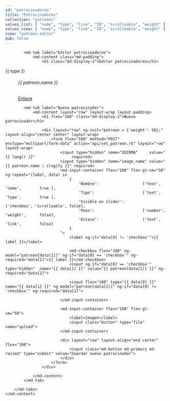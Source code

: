 ```yaml
---
id: "patrocinadores"
title: "Patrocinadores"
collection: "patreons"
values_list: [ "name", "type", "link", "ID", "scrolleable", "weight" ]
values_view: [ "name", "type", "link", "ID", "scrolleable", "weight" ]
view: "patreon-editor"
pub: false
---
```


<div flex="100" layout="row" layout-align="center center" layout-margin>
    <md-content flex="100">
        <md-tabs md-dynamic-height md-border-bottom>

            <md-tab label="Editar patrocinadores">
                <md-content class="md-padding">
                    <h1 class="md-display-2">Editar patrocinadores</h1>

<div class="page" layout="column">
    <div flex class="team">
        <md-tabs md-selected="0" md-border-bottom md-dynamic-height>
        <md-tab ng-if="type != 'undefined'" ng-repeat="(type, patreons) in elements() | groupBy: 'type'">
            <md-tab-label>{{ type }}</md-tab-label>
            <md-tab-body flex>
                <div flex>
                    <md-grid-list md-cols-xs="1" md-cols-sm="2" md-cols-md="4" md-cols-gt-md="6" md-row-height-gt-md="1:1" md-row-height="2:2" md-gutter="12px">
                        <md-grid-tile ng-repeat="patreon in patreons" md-rowspan="1" md-colspan="1">
                            <a style="margin: 0;" ng-href="/admin/#!/{{ lang() }}/patrocinadores/{{ patreon.ID }}">
                                <md-content flex>
                                    <figure class="fader-caption" flex style="background-color: rgba(255,255,255,0.5);background-image: url('/img/patreons/{{ patreon.name | slugify }}.png');background-position: center center; background-repeat: no-repeat; background-size: contain;">
                                        <figcaption layout="column" layout-align="center center">
                                        <h6>{{ patreon.name }}</h6>
                                        <a ng-if="patreon.link != undefined" href="{{ patreon.link }}"><span class="button label">Enlace</span></a>
                                        </figcaption>
                                    </figure>
                                </md-content>
                            </a>
                        </md-grid-tile>
                    </md-grid-list>
                </div>
            </md-tab-body>
        </md-tab>
        </md-tabs>
    </div>
</div>
                </md-content>
            </md-tab>

            <md-tab label="Nuevo patrocinador">
                <md-content layout="row" layout-wrap layout-padding>
                    <h1 flex="100" class="md-display-2">Nuevo patrocinador</h1>

                    <div layout="row" ng-init="patreon = {'weight': 50};" layout-align="center center" layout-wrap>
                        <form flex="100" method="POST" enctype="multipart/form-data" action="api/set_patreon.rb" layout="row" layout-wrap>
                            <input type="hidden" name="IDIOMA"     value="{{ lang() }}"                required>
                            <input type="hidden" name="image_name" value="{{ patreon.name | slugify }}" required>
                            <md-input-container flex="100" flex-gt-sm="50" ng-repeat="(label, data) in 
                                {
                                    'Nombre':                   ['text',     'name',        true ],
                                    'Tipo':                     ['text',     'type',        true ],
                                    'Visible en slider':        ['checkbox', 'scrolleable', false],
                                    'Peso':                     ['number',   'weight',      false],
                                    'Enlace':                   ['text',     'link',        false]
                                }
                            ">
                                <label ng-if="data[0] != 'checkbox'">{{ label }}</label>

                                <md-checkbox flex="100" ng-model="patreon[data[1]]" ng-if="data[0] == 'checkbox'" ng-required="data[2]">{{ label }}</md-checkbox>
                                <input ng-if="data[0] == 'checkbox'" type="hidden"  name="{{ data[1] }}" value="{{ patreon[data[1]] }}" ng-required="data[2]">

                                <input flex="100" type="{{ data[0] }}" name="{{ data[1] }}" ng-model="patreon[data[1]]" ng-if="data[0] != 'checkbox'" ng-required="data[2]">

                            </md-input-container>

                            <md-input-container flex="100" flex-gt-sm="50">
                                <label>Imagen</label>
                                <input class="button" type="file" name="upload">
                            </md-input-container>

                            <div layout="row" layout-align="end center" flex="100">
                                <input class="md-button md-primary md-raised" type="submit" value="Guardar nuevo patrocinador">
                            </div>
                        </form>
                    </div>

                </md-content>
            </md-tab>

        </md-tabs>
    </md-content>
</div>
